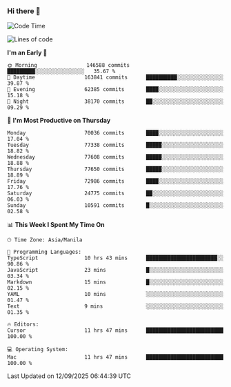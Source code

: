 ### Hi there 👋

<!--START_SECTION:waka-->
![Code Time](http://img.shields.io/badge/Code%20Time-6%2C264%20hrs%2037%20mins-blue)

![Lines of code](https://img.shields.io/badge/From%20Hello%20World%20I%27ve%20Written-140.5%20million%20lines%20of%20code-blue)

**I'm an Early 🐤** 

```text
🌞 Morning                146588 commits      █████████░░░░░░░░░░░░░░░░   35.67 % 
🌆 Daytime                163841 commits      ██████████░░░░░░░░░░░░░░░   39.87 % 
🌃 Evening                62385 commits       ████░░░░░░░░░░░░░░░░░░░░░   15.18 % 
🌙 Night                  38170 commits       ██░░░░░░░░░░░░░░░░░░░░░░░   09.29 % 
```
📅 **I'm Most Productive on Thursday** 

```text
Monday                   70036 commits       ████░░░░░░░░░░░░░░░░░░░░░   17.04 % 
Tuesday                  77338 commits       █████░░░░░░░░░░░░░░░░░░░░   18.82 % 
Wednesday                77608 commits       █████░░░░░░░░░░░░░░░░░░░░   18.88 % 
Thursday                 77650 commits       █████░░░░░░░░░░░░░░░░░░░░   18.89 % 
Friday                   72986 commits       ████░░░░░░░░░░░░░░░░░░░░░   17.76 % 
Saturday                 24775 commits       ██░░░░░░░░░░░░░░░░░░░░░░░   06.03 % 
Sunday                   10591 commits       █░░░░░░░░░░░░░░░░░░░░░░░░   02.58 % 
```


📊 **This Week I Spent My Time On** 

```text
🕑︎ Time Zone: Asia/Manila

💬 Programming Languages: 
TypeScript               10 hrs 43 mins      ███████████████████████░░   90.86 % 
JavaScript               23 mins             █░░░░░░░░░░░░░░░░░░░░░░░░   03.34 % 
Markdown                 15 mins             █░░░░░░░░░░░░░░░░░░░░░░░░   02.15 % 
YAML                     10 mins             ░░░░░░░░░░░░░░░░░░░░░░░░░   01.47 % 
Text                     9 mins              ░░░░░░░░░░░░░░░░░░░░░░░░░   01.35 % 

🔥 Editors: 
Cursor                   11 hrs 47 mins      █████████████████████████   100.00 % 

💻 Operating System: 
Mac                      11 hrs 47 mins      █████████████████████████   100.00 % 
```


 Last Updated on 12/09/2025 06:44:39 UTC
<!--END_SECTION:waka-->


<!--
**rad182/rad182** is a ✨ _special_ ✨ repository because its `README.md` (this file) appears on your GitHub profile.

Here are some ideas to get you started:

- 🔭 I’m currently working on ...
- 🌱 I’m currently learning ...
- 👯 I’m looking to collaborate on ...
- 🤔 I’m looking for help with ...
- 💬 Ask me about ...
- 📫 How to reach me: ...
- 😄 Pronouns: ...
- ⚡ Fun fact: ...
-->
